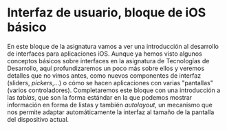 # Interfaz de usuario, bloque de iOS básico

En este bloque de la asignatura vamos a ver una introducción al desarrollo de interfaces para aplicaciones iOS. Aunque ya hemos visto algunos conceptos básicos sobre interfaces en la asignatura de Tecnologías de Desarrollo, aquí profundizaremos un poco más sobre ellos y veremos detalles que no vimos antes, como nuevos componentes de interfaz (sliders, *pickers*,...) o cómo se hacen aplicaciones con varias "pantallas" (varios controladores). Completaremos este bloque con una introducción a las *tablas*, que son la forma estándar en la que podemos mostrar información en forma de listas y también *autolayout*, un mecanismo que nos permite adaptar automáticamente la interfaz al tamaño de la pantalla del dispositivo actual.